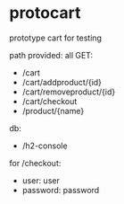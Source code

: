 # protocart

prototype cart for testing

path provided:
all GET:
- /cart
- /cart/addproduct/{id}
- /cart/removeproduct/{id}
- /cart/checkout
- /product/{name}

db:
- /h2-console

for /checkout:
- user: user
- password: password
